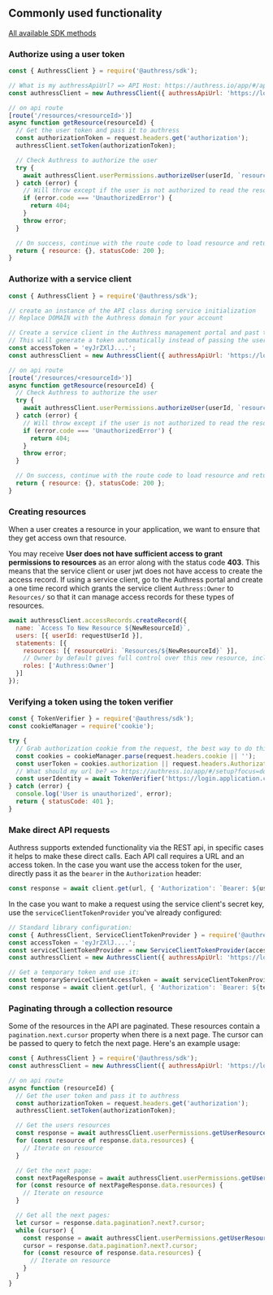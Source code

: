 ## Commonly used functionality

[All available SDK methods](../index.d.ts)

### Authorize using a user token
```js
const { AuthressClient } = require('@authress/sdk');

// What is my authressApiUrl? => API Host: https://authress.io/app/#/api?route=overview
const authressClient = new AuthressClient({ authressApiUrl: 'https://login.company.com' });

// on api route
[route('/resources/<resourceId>')]
async function getResource(resourceId) {
  // Get the user token and pass it to authress
  const authorizationToken = request.headers.get('authorization');
  authressClient.setToken(authorizationToken);

  // Check Authress to authorize the user
  try {
    await authressClient.userPermissions.authorizeUser(userId, `resources/${resourceId}`, 'READ');
  } catch (error) {
    // Will throw except if the user is not authorized to read the resource
    if (error.code === 'UnauthorizedError') {
      return 404;
    }
    throw error;
  }

  // On success, continue with the route code to load resource and return it
  return { resource: {}, statusCode: 200 };
}
```

### Authorize with a service client
```js
const { AuthressClient } = require('@authress/sdk');

// create an instance of the API class during service initialization
// Replace DOMAIN with the Authress domain for your account

// Create a service client in the Authress management portal and past the access token here
// This will generate a token automatically instead of passing the user token to the api
const accessToken = 'eyJrZXlJ....';
const authressClient = new AuthressClient({ authressApiUrl: 'https://login.company.com' }, accessToken);

// on api route
[route('/resources/<resourceId>')]
async function getResource(resourceId) {
  // Check Authress to authorize the user
  try {
    await authressClient.userPermissions.authorizeUser(userId, `resources/${resourceId}`, 'READ');
  } catch (error) {
    // Will throw except if the user is not authorized to read the resource
    if (error.code === 'UnauthorizedError') {
      return 404;
    }
    throw error;
  }

  // On success, continue with the route code to load resource and return it
  return { resource: {}, statusCode: 200 };
}
```

### Creating resources
When a user creates a resource in your application, we want to ensure that they get access own that resource.

You may receive **User does not have sufficient access to grant permissions to resources** as an error along with the status code **403**. This means that the service client or user jwt does not have access to create the access record. If using a service client, go to the Authress portal and create a one time record which grants the service client `Authress:Owner` to `Resources/` so that it can manage access records for these types of resources.

```js
await authressClient.accessRecords.createRecord({
  name: `Access To New Resource ${NewResourceId}`,
  users: [{ userId: requestUserId }],
  statements: [{
    resources: [{ resourceUri: `Resources/${NewResourceId}` }],
    // Owner by default gives full control over this new resource, including the ability to grant others access as well.
    roles: ['Authress:Owner']
  }]
});
```

### Verifying a token using the token verifier
```js
const { TokenVerifier } = require('@authress/sdk');
const cookieManager = require('cookie');

try {
  // Grab authorization cookie from the request, the best way to do this will be framework specific.
  const cookies = cookieManager.parse(request.headers.cookie || '');
  const userToken = cookies.authorization || request.headers.Authorization.split(' ')[1];
  // What should my url be? => https://authress.io/app/#/setup?focus=domain
  const userIdentity = await TokenVerifier('https://login.application.com', userToken);
} catch (error) {
  console.log('User is unauthorized', error);
  return { statusCode: 401 };
}
```

### Make direct API requests
Authress supports extended functionality via the REST api, in specific cases it helps to make these direct calls. Each API call requires a URL and an access token. In the case you want use the access token for the user, directly pass it as the `bearer` in the `Authorization` header:
```js
const response = await client.get(url, { 'Authorization': `Bearer: ${userAccessToken}` });
```

In the case you want to make a request using the service client's secret key, use the `serviceClientTokenProvider` you've already configured:
```js
// Standard library configuration:
const { AuthressClient, ServiceClientTokenProvider } = require('@authress/sdk');
const accessToken = 'eyJrZXlJ....';
const serviceClientTokenProvider = new ServiceClientTokenProvider(accessToken);
const authressClient = new AuthressClient({ authressApiUrl: 'https://login.company.com' }, serviceClientTokenProvider);

// Get a temporary token and use it:
const temporaryServiceClientAccessToken = await serviceClientTokenProvider.getToken();
const response = await client.get(url, { 'Authorization': `Bearer: ${temporaryServiceClientAccessToken}` });
```

### Paginating through a collection resource
Some of the resources in the API are paginated. These resources contain a `pagination.next.cursor` property when there is a next page. The cursor can be passed to query to fetch the next page. Here's an example usage:

```js
const { AuthressClient } = require('@authress/sdk');
const authressClient = new AuthressClient({ authressApiUrl: 'https://login.company.com' })

// on api route
async function (resourceId) {
  // Get the user token and pass it to authress
  const authorizationToken = request.headers.get('authorization');
  authressClient.setToken(authorizationToken);

  // Get the users resources
  const response = await authressClient.userPermissions.getUserResources(userId, `resources/*`, 10, null, 'READ');
  for (const resource of response.data.resources) {
    // Iterate on resource
  }

  // Get the next page:
  const nextPageResponse = await authressClient.userPermissions.getUserResources(userId, `resources/*`, 10, response.data.pagination.next.cursor, 'READ');
  for (const resource of nextPageResponse.data.resources) {
    // Iterate on resource
  }

  // Get all the next pages:
  let cursor = response.data.pagination?.next?.cursor;
  while (cursor) {
    const response = await authressClient.userPermissions.getUserResources(userId, `resources/*`, 10, cursor, 'READ');
    cursor = response.data.pagination?.next?.cursor;
    for (const resource of response.data.resources) {
      // Iterate on resource
    }
  }
}
```
